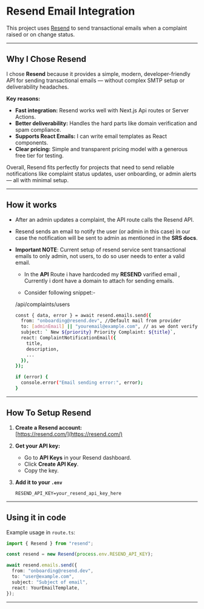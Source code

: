 # Resend Email Integration

This project uses [Resend](https://resend.com/) to send transactional emails when a complaint raised or on change status.

---

## **Why I Chose Resend**

I chose **Resend** because it provides a simple, modern, developer-friendly API for sending transactional emails — without complex SMTP setup or deliverability headaches.

**Key reasons:**

- **Fast integration:** Resend works well with Next.js Api routes or Server Actions.
- **Better deliverability:** Handles the hard parts like domain verification and spam compliance.
- **Supports React Emails:** I can write email templates as React components.
- **Clear pricing:** Simple and transparent pricing model with a generous free tier for testing.

Overall, Resend fits perfectly for projects that need to send reliable notifications like complaint status updates, user onboarding, or admin alerts — all with minimal setup.

---

## **How it works**

- After an admin updates a complaint, the API route calls the Resend API.
- Resend sends an email to notify the user (or admin in this case) in our case the notification will be sent to admin as mentioned in the **SRS docs**.
- **Important NOTE**: Current setup of resend service sent transactional emails to only admin, not users, to do so user needs to enter a valid email.
  - In the **API** Route i have hardcoded my **RESEND** varified email , Currently i dont have a domain to attach for sending emails.

  - Consider following snippet:-

  /api/complaints/users
  ```bash
  const { data, error } = await resend.emails.send({
    from: "onboarding@resend.dev", //Default mail from provider
    to: [adminEmail] || "youremail@example.com", // as we dont verify our domain to send emails we are using own verified email
    subject: ` New ${priority} Priority Complaint: ${title}`,
    react: ComplaintNotificationEmail({
      title,
      description,
      ...
    }),
  });

  if (error) {
    console.error("Email sending error:", error);
  }
  ```

---

## **How To Setup Resend**

1. **Create a Resend account:**  
   [https://resend.com/](https://resend.com/)

2. **Get your API key:**
   - Go to **API Keys** in your Resend dashboard.
   - Click **Create API Key**.
   - Copy the key.

3. **Add it to your `.env`**

   ```env
   RESEND_API_KEY=your_resend_api_key_here
   ```

---

## **Using it in code**

Example usage in `route.ts`:

```ts
import { Resend } from "resend";

const resend = new Resend(process.env.RESEND_API_KEY);

await resend.emails.send({
  from: "onboarding@resend.dev",
  to: "user@example.com",
  subject: "Subject of email",
  react: YourEmailTemplate,
});
```

---
